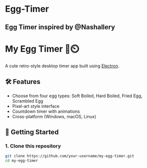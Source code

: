 # Egg-Timer
## Egg Timer inspired by @Nashallery

# My Egg Timer 🥚⏲️

A cute retro-style desktop timer app built using [Electron](https://www.electronjs.org/).

## 🛠 Features
- Choose from four egg types: Soft Boiled, Hard Boiled, Fried Egg, Scrambled Egg
- Pixel-art style interface
- Countdown timer with animations
- Cross-platform (Windows, macOS, Linux)

## 🚀 Getting Started

### 1. Clone this repository
```bash
git clone https://github.com/your-username/my-egg-timer.git
cd my-egg-timer

